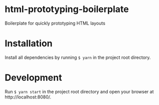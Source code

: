 # html-prototyping-boilerplate

Boilerplate for quickly prototyping HTML layouts


# Installation

Install all dependencies by running ```$ yarn``` in the project root directory.


# Development

Run ```$ yarn start``` in the project root directory and open your browser at http://localhost:8080/.
